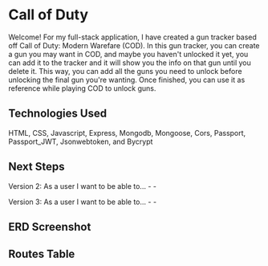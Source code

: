 # Call of Duty 
Welcome! For my full-stack application, I have created a gun tracker based off Call of Duty: Modern Warefare (COD). In this gun tracker, you can create a gun you may want in COD, and maybe you haven't unlocked it yet, you can add it to the tracker and it will show you the info on that gun until you delete it. This way, you can add all the guns you need to unlock before unlocking the final gun you're wanting. Once finished, you can use it as reference while playing COD to unlock guns.

## Technologies Used 
HTML, CSS, Javascript, Express, Mongodb, Mongoose, Cors, Passport, Passport_JWT, Jsonwebtoken, and Bycrypt

## Next Steps
Version 2: 
As a user I want to be able to...
    - 
    -

Version 3:
As a user I want to be able to...
    - 
    -

## ERD Screenshot


## Routes Table 
